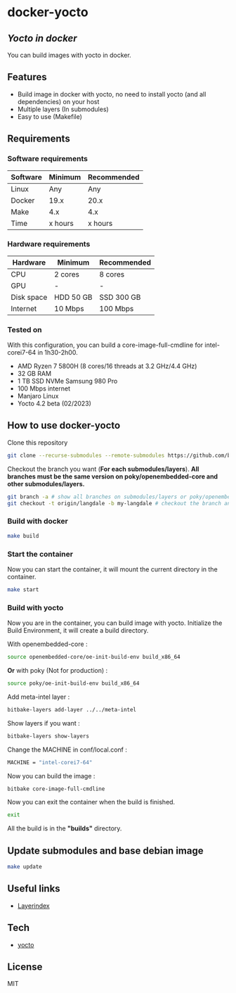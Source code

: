 # docker-yocto

## _Yocto in docker_

You can build images with yocto in docker.


## Features

- Build image in docker with yocto, no need to install yocto (and all dependencies) on your host
- Multiple layers (In submodules)
- Easy to use (Makefile)

## Requirements

### Software requirements

| Software | Minimum | Recommended |
| ------ | ------ | ------ |
| Linux | Any | Any |
| Docker | 19.x | 20.x |
| Make | 4.x | 4.x |
| Time | x hours | x hours |

### Hardware requirements

| Hardware | Minimum | Recommended |
| ------ | ------ | ------ |
| CPU | 2 cores | 8 cores |
| GPU | - | - |
| Disk space | HDD 50 GB | SSD 300 GB |
| Internet | 10 Mbps | 100 Mbps |

### Tested on

With this configuration, you can build a core-image-full-cmdline for intel-corei7-64 in 1h30-2h00.

- AMD Ryzen 7 5800H (8 cores/16 threads at 3.2 GHz/4.4 GHz)
- 32 GB RAM
- 1 TB SSD NVMe Samsung 980 Pro
- 100 Mbps internet
- Manjaro Linux
- Yocto 4.2 beta (02/2023)

## How to use docker-yocto

Clone this repository

```sh
git clone --recurse-submodules --remote-submodules https://github.com/bensuperpc/docker-yocto.git
```

Checkout the branch you want (**For each submodules/layers**).
**All branches must be the same version on poky/openembedded-core and other submodules/layers.**

```sh
git branch -a # show all branches on submodules/layers or poky/openembedded-core
git checkout -t origin/langdale -b my-langdale # checkout the branch and create a new branch
```

### Build with docker

```sh
make build
```

### Start the container

Now you can start the container, it will mount the current directory in the container.

```sh
make start
```

### Build with yocto

Now you are in the container, you can build image with yocto.
Initialize the Build Environment, it will create a build directory.

With openembedded-core :

```sh
source openembedded-core/oe-init-build-env build_x86_64 
```

**Or** with poky (Not for production) :

```sh
source poky/oe-init-build-env build_x86_64 
```

Add meta-intel layer :

```sh
bitbake-layers add-layer ../../meta-intel
```

Show layers if you want :

```sh
bitbake-layers show-layers
```

Change the MACHINE in conf/local.conf :

```sh
MACHINE = "intel-corei7-64"
```

Now you can build the image :

```sh
bitbake core-image-full-cmdline
```

Now you can exit the container when the build is finished.

```sh
exit
```

All the build is in the **"builds"** directory.

## Update submodules and base debian image

```sh
make update
```

## Useful links

- [Layerindex](https://layers.openembedded.org/layerindex/branch/master/layers/)

## Tech

- [yocto](https://www.yoctoproject.org)

## License

MIT
